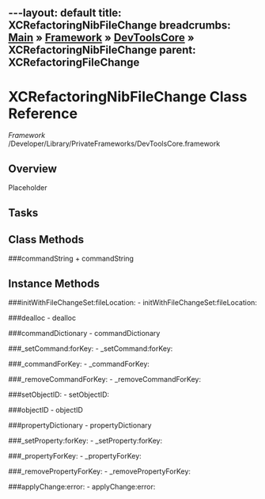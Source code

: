 ---layout: default
title: XCRefactoringNibFileChange
breadcrumbs: <a href="/index.html">Main</a> &raquo; <a href="/Frameworks.html">Framework</a> &raquo; <a href="/Frameworks/DevToolsCore.html">DevToolsCore</a> &raquo; XCRefactoringNibFileChange
parent: XCRefactoringFileChange 
---
# XCRefactoringNibFileChange Class Reference

*Framework* /Developer/Library/PrivateFrameworks/DevToolsCore.framework

## Overview

Placeholder

## Tasks

## Class Methods

<a name="+commandString"></a>
###commandString
    + commandString

## Instance Methods

<a name="-initWithFileChangeSet:fileLocation:"></a>
###initWithFileChangeSet:fileLocation:
    - initWithFileChangeSet:fileLocation:

<a name="-dealloc"></a>
###dealloc
    - dealloc

<a name="-commandDictionary"></a>
###commandDictionary
    - commandDictionary

<a name="-_setCommand:forKey:"></a>
###_setCommand:forKey:
    - _setCommand:forKey:

<a name="-_commandForKey:"></a>
###_commandForKey:
    - _commandForKey:

<a name="-_removeCommandForKey:"></a>
###_removeCommandForKey:
    - _removeCommandForKey:

<a name="-setObjectID:"></a>
###setObjectID:
    - setObjectID:

<a name="-objectID"></a>
###objectID
    - objectID

<a name="-propertyDictionary"></a>
###propertyDictionary
    - propertyDictionary

<a name="-_setProperty:forKey:"></a>
###_setProperty:forKey:
    - _setProperty:forKey:

<a name="-_propertyForKey:"></a>
###_propertyForKey:
    - _propertyForKey:

<a name="-_removePropertyForKey:"></a>
###_removePropertyForKey:
    - _removePropertyForKey:

<a name="-applyChange:error:"></a>
###applyChange:error:
    - applyChange:error:

